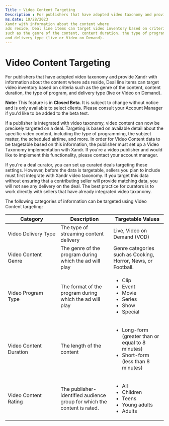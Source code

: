 ```yaml
---
Title : Video Content Targeting
Description : For publishers that have adopted video taxonomy and provide
ms.date: 10/28/2023
Xandr with information about the content where
ads reside, Deal line items can target video inventory based on criteria
such as the genre of the content, content duration, the type of program,
and delivery type (live or Video on Demand).
---
```



# Video Content Targeting



For publishers that have adopted video taxonomy and provide
Xandr with information about the content where
ads reside, Deal line items can target video inventory based on criteria
such as the genre of the content, content duration, the type of program,
and delivery type (live or Video on Demand).



<b>Note:</b> This feature is in **Closed
Beta**. It is subject to change without notice and is only available to
select clients. Please consult your Account Manager if you'd like to be
added to the beta test.



If a publisher is integrated with video taxonomy, video content can now
be precisely targeted on a deal. Targeting is based on available detail
about the specific video content, including the type of programming, the
subject matter, the scheduled airtime, and more. In order for Video
Content data to be targetable based on this information, the publisher
must set up a Video Taxonomy implementation with
Xandr. If you're a video publisher and would
like to implement this functionality, please contact your account
manager.

If you're a deal curator, you can set up curated deals targeting these
settings. However, before the data is targetable, sellers you plan to
include must first integrate with Xandr video
taxonomy. If you target this data without ensuring that a contributing
seller will provide matching data, you will not see any delivery on the
deal. The best practice for curators is to work directly with sellers
that have already integrated video taxonomy.



The following categories of information can be targeted using Video
Content targeting:

<table class="table frame-all" style="width:100%;">
<colgroup>
<col style="width: 33%" />
<col style="width: 33%" />
<col style="width: 33%" />
</colgroup>
<thead class="thead">
<tr class="header row">
<th id="video-content-targeting__entry__1" class="entry">Category</th>
<th id="video-content-targeting__entry__2"
class="entry">Description</th>
<th id="video-content-targeting__entry__3" class="entry">Targetable
Values</th>
</tr>
</thead>
<tbody class="tbody">
<tr class="odd row">
<td class="entry" headers="video-content-targeting__entry__1">Video
Delivery Type</td>
<td class="entry" headers="video-content-targeting__entry__2">The type
of streaming content delivery</td>
<td class="entry" headers="video-content-targeting__entry__3">Live,
Video on Demand (VOD)</td>
</tr>
<tr class="even row">
<td class="entry" headers="video-content-targeting__entry__1">Video
Content Genre</td>
<td class="entry" headers="video-content-targeting__entry__2">The genre
of the program during which the ad will play</td>
<td class="entry" headers="video-content-targeting__entry__3">Genre
categories such as Cooking, Horror, News, or Football.</td>
</tr>
<tr class="odd row">
<td class="entry" headers="video-content-targeting__entry__1">Video
Program Type</td>
<td class="entry" headers="video-content-targeting__entry__2">The format
of the program during which the ad will play</td>
<td class="entry" headers="video-content-targeting__entry__3"><ul>
<li>Clip</li>
<li>Event</li>
<li>Movie</li>
<li>Series</li>
<li>Show</li>
<li>Special</li>
</ul></td>
</tr>
<tr class="even row">
<td class="entry" headers="video-content-targeting__entry__1">Video
Content Duration</td>
<td class="entry" headers="video-content-targeting__entry__2">The length
of the content</td>
<td class="entry" headers="video-content-targeting__entry__3"><ul>
<li>Long-form (greater than or equal to 8 minutes)</li>
<li>Short-form (less than 8 minutes)</li>
</ul></td>
</tr>
<tr class="odd row">
<td class="entry" headers="video-content-targeting__entry__1">Video
Content Rating</td>
<td class="entry" headers="video-content-targeting__entry__2">The
publisher-identified audience group for which the content is rated.</td>
<td class="entry" headers="video-content-targeting__entry__3"><ul>
<li>All</li>
<li>Children</li>
<li>Teens</li>
<li>Young adults</li>
<li>Adults</li>
</ul></td>
</tr>
</tbody>
</table>






